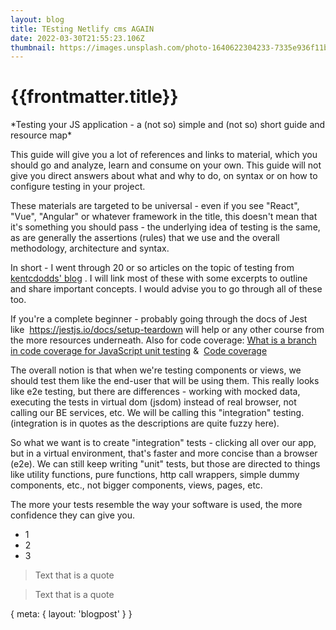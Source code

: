 ```yaml
---
layout: blog
title: TEsting Netlify cms AGAIN
date: 2022-03-30T21:55:23.106Z
thumbnail: https://images.unsplash.com/photo-1640622304233-7335e936f11b?ixlib=rb-1.2.1&ixid=MnwxMjA3fDF8MHxwaG90by1wYWdlfHx8fGVufDB8fHx8&auto=format&fit=crop&w=1170&q=80
---
```

# {{frontmatter.title}}

<p class="sub-title">*Testing your JS application - a (not so) simple and (not so) short guide and resource map*</p>


<ArticleImage :src="frontmatter.thumbnail" />


<p>
This guide will give you a lot of references and links to material, which you should go and analyze, learn and consume on your own. This guide will not give you direct answers about what and why to do, on syntax or on how to configure testing in your project.

These materials are targeted to be universal - even if you see "React", "Vue", "Angular" or whatever framework in the title, this doesn't mean that it's something you should pass - the underlying idea of testing is the same, as are generally the assertions (rules) that we use and the overall methodology, architecture and syntax.

In short - I went through 20 or so articles on the topic of testing from [kentcdodds' blog](https://kentcdodds.com/blog?q=testing) . I will link most of these with some excerpts to outline and share important concepts. I would advise you to go through all of these too.

If you're a complete beginner - probably going through the docs of Jest like  <https://jestjs.io/docs/setup-teardown> will help or any other course from the more resources underneath. Also for code coverage: [What is a branch in code coverage for JavaScript unit testing](https://stackoverflow.com/questions/35034977/what-is-a-branch-in-code-coverage-for-javascript-unit-testing) &  [Code coverage](https://en.wikipedia.org/wiki/Code_coverage)

The overall notion is that when we're testing components or views, we should test them like the end-user that will be using them. This really looks like e2e testing, but there are differences - working with mocked data, executing the tests in virtual dom (jsdom) instead of real browser, not calling our BE services, etc. We will be calling this "integration" testing. (integration is in quotes as the descriptions are quite fuzzy here).

So what we want is to create "integration" tests - clicking all over our app, but in a virtual environment, that's faster and more concise than a browser (e2e). We can still keep writing "unit" tests, but those are directed to things like utility functions, pure functions, http call wrappers, simple dummy components, etc., not bigger components, views, pages, etc.

The more your tests resemble the way your software is used, the more confidence they can give you.

- 1
- 2
- 3


> Text that is a quote

</p>

> Text that is a quote


<route>
{
  meta: {
    layout: 'blogpost'
  }
}
</route>